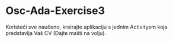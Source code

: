 # Osc-Ada-Exercise3

Koristeći sve naučeno, kreirajte aplikaciju s jednim
Activityem koja predstavlja Vaš CV (Dajte mašti na volju).

